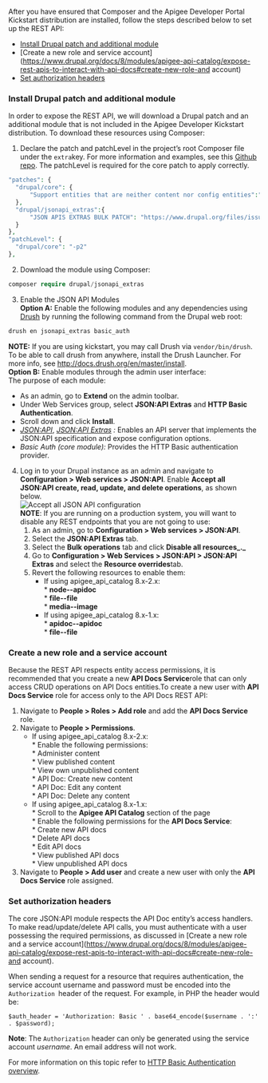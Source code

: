 After you have ensured that Composer and the Apigee Developer Portal Kickstart distribution are installed, follow the steps described below to set up the REST API:

* [Install Drupal patch and additional module](https://www.drupal.org/docs/8/modules/apigee-api-catalog/expose-rest-apis-to-interact-with-api-docs#install-patch-and-module)
* [Create a new role and service account](https://www.drupal.org/docs/8/modules/apigee-api-catalog/expose-rest-apis-to-interact-with-api-docs#create-new-role-and account)
* [Set authorization headers](https://www.drupal.org/docs/8/modules/apigee-api-catalog/expose-rest-apis-to-interact-with-api-docs#set-authorization-headers)

### Install Drupal patch and additional module

In order to expose the REST API, we will download a Drupal patch and an additional module that is not included in the Apigee Developer Kickstart distribution. To download these resources using Composer:

1. Declare the patch and patchLevel in the project’s root Composer file under the `extra`key. For more information and examples, see this [Github repo](https://github.com/cweagans/composer-patches#usage). The patchLevel is required for the core patch to apply correctly.  
```php  
"patches": {  
  "drupal/core": {  
      "Support entities that are neither content nor config entities":"https://www.drupal.org/files/issues/2020-12-02/3042467-50.patch"  
  },  
  "drupal/jsonapi_extras":{  
      "JSON APIS EXTRAS BULK PATCH": "https://www.drupal.org/files/issues/2020-02-20/add-enable-disable-all-buttons--2896799--10.patch"  
  }  
},  
"patchLevel": {  
  "drupal/core": "-p2"  
},  
```
2. Download the module using Composer:  
```php  
composer require drupal/jsonapi_extras  
```
3. Enable the JSON API Modules  
**Option A:** Enable the following modules and any dependencies using [Drush](https://www.drush.org/) by running the following command from the Drupal web root:  
```php  
drush en jsonapi_extras basic_auth  
```  
**NOTE:** If you are using kickstart, you may call Drush via `vendor/bin/drush`. To be able to call drush from anywhere, install the Drush Launcher. For more info, see <http://docs.drush.org/en/master/install>.  
**Option B:** Enable modules through the admin user interface:  
The purpose of each module:  
   * As an admin, go to **Extend** on the admin toolbar.  
   * Under Web Services group, select **JSON:API Extras** and **HTTP Basic Authentication**.  
   * Scroll down and click **Install**.  
   * _[JSON:API](https://www.drupal.org/project/jsonapi)_, _[JSON:API Extras](https://www.drupal.org/project/jsonapi%5Fextras)_ _:_ Enables an API server that implements the JSON:API specification and expose configuration options.  
   * _Basic Auth (core module):_ Provides the HTTP Basic authentication provider.
4. Log in to your Drupal instance as an admin and navigate to **Configuration > Web services > JSON:API**. Enable **Accept all JSON:API create, read, update, and delete operations**, as shown below.  
![Accept all JSON API configuration](https://www.drupal.org/files/JSON-API-config.png)  
**NOTE**: If you are running on a production system, you will want to disable any REST endpoints that you are not going to use:  
   1. As an admin, go to **Configuration > Web services > JSON:API**.  
   2. Select the **JSON:API Extras** tab.  
   3. Select the **Bulk operations** tab and click **Disable all resources_._**  
   4. Go to **Configuration > Web Services > JSON:API > JSON:API Extras** and select the **Resource overrides**tab.  
   5. Revert the following resources to enable them:  
         * If using apigee\_api\_catalog 8.x-2.x:  
                  * **node--apidoc**  
                  * **file--file**  
                  * **media--image**  
         * If using apigee\_api\_catalog 8.x-1.x:  
                  * **apidoc--apidoc**  
                  * **file--file**

### Create a new role and a service account

Because the REST API respects entity access permissions, it is recommended that you create a new **API Docs Service**role that can only access CRUD operations on API Docs entities.To create a new user with **API Docs Service** role for access only to the API Docs REST API:

1. Navigate to **People > Roles > Add role** and add the **API Docs Service** role.
2. Navigate to **People > Permissions**.  
   * If using apigee\_api\_catalog 8.x-2.x:  
         * Enable the following permissions:  
                  * Administer content  
                  * View published content  
                  * View own unpublished content  
                  * API Doc: Create new content  
                  * API Doc: Edit any content  
                  * API Doc: Delete any content  
   * If using apigee\_api\_catalog 8.x-1.x:  
         * Scroll to the **Apigee API Catalog** section of the page  
         * Enable the following permissions for the **API Docs Service**:  
                  * Create new API docs  
                  * Delete API docs  
                  * Edit API docs  
                  * View published API docs  
                  * View unpublished API docs
3. Navigate to **People > Add user** and create a new user with only the **API Docs Service** role assigned.

### Set authorization headers

The core JSON:API module respects the API Doc entity’s access handlers. To make read/update/delete API calls, you must authenticate with a user possessing the required permissions, as discussed in [Create a new role and a service account](https://www.drupal.org/docs/8/modules/apigee-api-catalog/expose-rest-apis-to-interact-with-api-docs#create-new-role-and account).

When sending a request for a resource that requires authentication, the service account username and password must be encoded into the `Authorization `header of the request. For example, in PHP the header would be:

`$auth_header = 'Authorization: Basic ' . base64_encode($username . ':' . $password);`

**Note**: The `Authorization` header can only be generated using the service account _username_. An email address will not work.

For more information on this topic refer to [HTTP Basic Authentication overview](https://www.drupal.org/docs/8/core/modules/basic%5Fauth/overview).